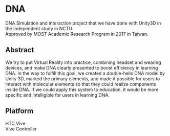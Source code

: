 # DNA #  
DNA Simulation and interaction project that we have done with Unity3D in the Independent study in NCTU.  
Approved by MOST Academic Research Program in 2017 in Taiwan.
  
 ## Abstract  
   
We try to put Virtual Reality into practice, combining headset and wearing devices, and make DNA clearly presented to boost efficiency in learning DNA. In the way to fulfill this goal, we created a double-helix DNA model by Unity 3D, marked the primary elements, and made it possible for users to interact with molecular elements so that they could realize components inside DNA. If we could apply this system to education, it would be more specific and intelligible for users in learning DNA.  
  
## Platform
  
  HTC Vive  
  Vive Controller
